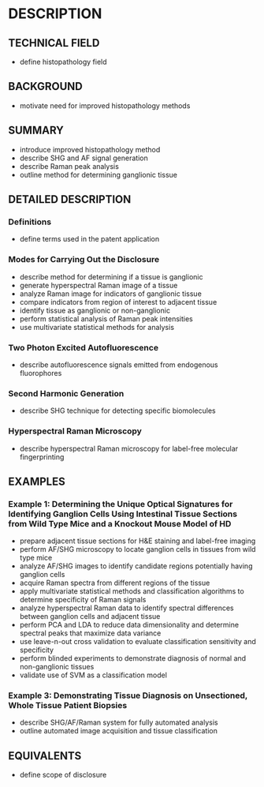 # DESCRIPTION

## TECHNICAL FIELD

- define histopathology field

## BACKGROUND

- motivate need for improved histopathology methods

## SUMMARY

- introduce improved histopathology method
- describe SHG and AF signal generation
- describe Raman peak analysis
- outline method for determining ganglionic tissue

## DETAILED DESCRIPTION

### Definitions

- define terms used in the patent application

### Modes for Carrying Out the Disclosure

- describe method for determining if a tissue is ganglionic
- generate hyperspectral Raman image of a tissue
- analyze Raman image for indicators of ganglionic tissue
- compare indicators from region of interest to adjacent tissue
- identify tissue as ganglionic or non-ganglionic
- perform statistical analysis of Raman peak intensities
- use multivariate statistical methods for analysis

### Two Photon Excited Autofluorescence

- describe autofluorescence signals emitted from endogenous fluorophores

### Second Harmonic Generation

- describe SHG technique for detecting specific biomolecules

### Hyperspectral Raman Microscopy

- describe hyperspectral Raman microscopy for label-free molecular fingerprinting

## EXAMPLES

### Example 1: Determining the Unique Optical Signatures for Identifying Ganglion Cells Using Intestinal Tissue Sections from Wild Type Mice and a Knockout Mouse Model of HD

- prepare adjacent tissue sections for H&E staining and label-free imaging
- perform AF/SHG microscopy to locate ganglion cells in tissues from wild type mice
- analyze AF/SHG images to identify candidate regions potentially having ganglion cells
- acquire Raman spectra from different regions of the tissue
- apply multivariate statistical methods and classification algorithms to determine specificity of Raman signals
- analyze hyperspectral Raman data to identify spectral differences between ganglion cells and adjacent tissue
- perform PCA and LDA to reduce data dimensionality and determine spectral peaks that maximize data variance
- use leave-n-out cross validation to evaluate classification sensitivity and specificity
- perform blinded experiments to demonstrate diagnosis of normal and non-ganglionic tissues
- validate use of SVM as a classification model

### Example 3: Demonstrating Tissue Diagnosis on Unsectioned, Whole Tissue Patient Biopsies

- describe SHG/AF/Raman system for fully automated analysis
- outline automated image acquisition and tissue classification

## EQUIVALENTS

- define scope of disclosure

